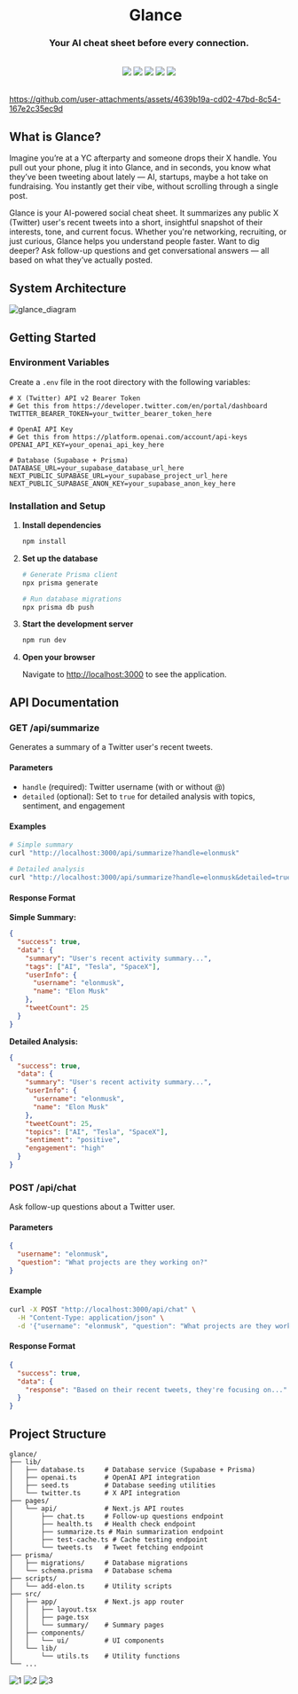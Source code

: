 <div align="center">
    <div id="user-content-toc">
      <ul>
          <summary><h1 style="display: inline-block; margin-bottom:0px">Glance</h1></summary>
      </ul>
    </div>
    <h3>Your AI cheat sheet before every connection.</h3>
    <br>
    <img src="https://img.shields.io/badge/Next.js-000000?style=for-the-badge&logo=next.js&logoColor=white"/>
    <img src="https://img.shields.io/badge/OpenAI-412991?style=for-the-badge&logo=openai&logoColor=white"/>
    <img src="https://img.shields.io/badge/Twitter%20API-1DA1F2?style=for-the-badge&logo=twitter&logoColor=white"/>
    <img src="https://img.shields.io/badge/Supabase-3ECF8E?style=for-the-badge&logo=supabase&logoColor=white"/>
    <img src="https://img.shields.io/badge/Prisma-2D3748?style=for-the-badge&logo=prisma&logoColor=white"/> 
    <br><br>
</div>

https://github.com/user-attachments/assets/4639b19a-cd02-47bd-8c54-167e2c35ec9d

## What is Glance?

Imagine you’re at a YC afterparty and someone drops their X handle. You pull out your phone, plug it into Glance, and in seconds, you know what they’ve been tweeting about lately — AI, startups, maybe a hot take on fundraising. You instantly get their vibe, without scrolling through a single post.

Glance is your AI-powered social cheat sheet. It summarizes any public X (Twitter) user's recent tweets into a short, insightful snapshot of their interests, tone, and current focus. Whether you're networking, recruiting, or just curious, Glance helps you understand people faster. Want to dig deeper? Ask follow-up questions and get conversational answers — all based on what they’ve actually posted.

## System Architecture

![glance_diagram](https://github.com/user-attachments/assets/578a3ef0-75ca-40de-8f92-ca31d1527d19)

## Getting Started

### Environment Variables

Create a `.env` file in the root directory with the following variables:

```env
# X (Twitter) API v2 Bearer Token
# Get this from https://developer.twitter.com/en/portal/dashboard
TWITTER_BEARER_TOKEN=your_twitter_bearer_token_here

# OpenAI API Key
# Get this from https://platform.openai.com/account/api-keys
OPENAI_API_KEY=your_openai_api_key_here

# Database (Supabase + Prisma)
DATABASE_URL=your_supabase_database_url_here
NEXT_PUBLIC_SUPABASE_URL=your_supabase_project_url_here
NEXT_PUBLIC_SUPABASE_ANON_KEY=your_supabase_anon_key_here
```

### Installation and Setup

1. **Install dependencies**

   ```bash
   npm install
   ```

2. **Set up the database**

   ```bash
   # Generate Prisma client
   npx prisma generate

   # Run database migrations
   npx prisma db push
   ```

3. **Start the development server**

   ```bash
   npm run dev
   ```

4. **Open your browser**

   Navigate to [http://localhost:3000](http://localhost:3000) to see the application.

## API Documentation

### GET /api/summarize

Generates a summary of a Twitter user's recent tweets.

#### Parameters

- `handle` (required): Twitter username (with or without @)
- `detailed` (optional): Set to `true` for detailed analysis with topics, sentiment, and engagement

#### Examples

```bash
# Simple summary
curl "http://localhost:3000/api/summarize?handle=elonmusk"

# Detailed analysis
curl "http://localhost:3000/api/summarize?handle=elonmusk&detailed=true"
```

#### Response Format

**Simple Summary:**

```json
{
  "success": true,
  "data": {
    "summary": "User's recent activity summary...",
    "tags": ["AI", "Tesla", "SpaceX"],
    "userInfo": {
      "username": "elonmusk",
      "name": "Elon Musk"
    },
    "tweetCount": 25
  }
}
```

**Detailed Analysis:**

```json
{
  "success": true,
  "data": {
    "summary": "User's recent activity summary...",
    "userInfo": {
      "username": "elonmusk",
      "name": "Elon Musk"
    },
    "tweetCount": 25,
    "topics": ["AI", "Tesla", "SpaceX"],
    "sentiment": "positive",
    "engagement": "high"
  }
}
```

### POST /api/chat

Ask follow-up questions about a Twitter user.

#### Parameters

```json
{
  "username": "elonmusk",
  "question": "What projects are they working on?"
}
```

#### Example

```bash
curl -X POST "http://localhost:3000/api/chat" \
  -H "Content-Type: application/json" \
  -d '{"username": "elonmusk", "question": "What projects are they working on?"}'
```

#### Response Format

```json
{
  "success": true,
  "data": {
    "response": "Based on their recent tweets, they're focusing on..."
  }
}
```

## Project Structure

```
glance/
├── lib/
│   ├── database.ts     # Database service (Supabase + Prisma)
│   ├── openai.ts       # OpenAI API integration
│   ├── seed.ts         # Database seeding utilities
│   └── twitter.ts      # X API integration
├── pages/
│   └── api/            # Next.js API routes
│       ├── chat.ts     # Follow-up questions endpoint
│       ├── health.ts   # Health check endpoint
│       ├── summarize.ts # Main summarization endpoint
│       ├── test-cache.ts # Cache testing endpoint
│       └── tweets.ts   # Tweet fetching endpoint
├── prisma/
│   ├── migrations/     # Database migrations
│   └── schema.prisma   # Database schema
├── scripts/
│   └── add-elon.ts     # Utility scripts
├── src/
│   ├── app/            # Next.js app router
│   │   ├── layout.tsx
│   │   ├── page.tsx
│   │   └── summary/    # Summary pages
│   ├── components/
│   │   └── ui/         # UI components
│   └── lib/
│       └── utils.ts    # Utility functions
└── ...
```

![1](https://github.com/user-attachments/assets/59b8d28d-3a45-445e-9721-c1cc2a41d706)
![2](https://github.com/user-attachments/assets/efbfd46b-d5e8-4897-83db-ead2d576aac9)
![3](https://github.com/user-attachments/assets/c6b70522-de28-4f2b-ad1f-a3668092c2c0)
